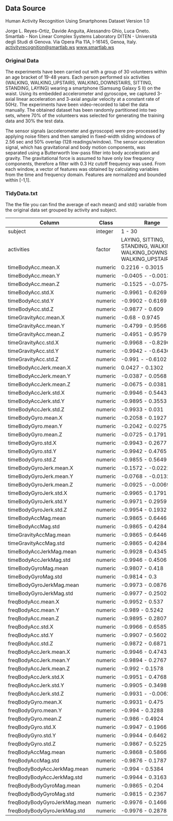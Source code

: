 ## Data Source

Human Activity Recognition Using Smartphones Dataset
Version 1.0

Jorge L. Reyes-Ortiz, Davide Anguita, Alessandro Ghio, Luca Oneto.
Smartlab - Non Linear Complex Systems Laboratory
DITEN - Università degli Studi di Genova.
Via Opera Pia 11A, I-16145, Genoa, Italy.
activityrecognition@smartlab.ws
www.smartlab.ws

### Original Data

The experiments have been carried out with a group of 30 volunteers within an age bracket of 19-48 years. 
Each person performed six activities (WALKING, WALKING_UPSTAIRS, WALKING_DOWNSTAIRS, SITTING, STANDING, LAYING) wearing a smartphone (Samsung Galaxy S II) on the waist. 
Using its embedded accelerometer and gyroscope, we captured 3-axial linear acceleration and 3-axial angular velocity at a constant rate of 50Hz. 
The experiments have been video-recorded to label the data manually. 
The obtained dataset has been randomly partitioned into two sets, where 70% of the volunteers was selected for generating the training data and 30% the test data. 

The sensor signals (accelerometer and gyroscope) were pre-processed by applying noise filters and then 
sampled in fixed-width sliding windows of 2.56 sec and 50% overlap (128 readings/window). 
The sensor acceleration signal, which has gravitational and body motion components, was separated using a Butterworth low-pass filter into body acceleration and gravity. 
The gravitational force is assumed to have only low frequency components, therefore a filter with 0.3 Hz cutoff frequency was used. 
From each window, a vector of features was obtained by calculating variables from the time and frequency domain.
Features are normalized and bounded within [-1,1].

### TidyData.txt
The the file you can find the average of each mean() and std() variable from the original data set grouped by activity and subject.


Column | Class | Range | Mean
------------ | ------------- | ------------ | ------------- 
subject | integer | 1  -  30 | 
activities | factor | LAYING, SITTING, STANDING, WALKING, WALKING_DOWNSTAIRS, WALKING_UPSTAIRS | 
timeBodyAcc.mean.X | numeric | 0.2216  -  0.3015 | 0.2743
timeBodyAcc.mean.Y | numeric | -0.0405  -  -0.0013 | -0.0179
timeBodyAcc.mean.Z | numeric | -0.1525  -  -0.0754 | -0.1092
timeBodyAcc.std.X | numeric | -0.9961  -  0.6269 | -0.5577
timeBodyAcc.std.Y | numeric | -0.9902  -  0.6169 | -0.4605
timeBodyAcc.std.Z | numeric | -0.9877  -  0.609 | -0.5756
timeGravityAcc.mean.X | numeric | -0.68  -  0.9745 | 0.6975
timeGravityAcc.mean.Y | numeric | -0.4799  -  0.9566 | -0.0162
timeGravityAcc.mean.Z | numeric | -0.4951  -  0.9579 | 0.0741
timeGravityAcc.std.X | numeric | -0.9968  -  -0.8296 | -0.9638
timeGravityAcc.std.Y | numeric | -0.9942  -  -0.6436 | -0.9524
timeGravityAcc.std.Z | numeric | -0.991  -  -0.6102 | -0.9364
timeBodyAccJerk.mean.X | numeric | 0.0427  -  0.1302 | 0.0795
timeBodyAccJerk.mean.Y | numeric | -0.0387  -  0.0568 | 0.0076
timeBodyAccJerk.mean.Z | numeric | -0.0675  -  0.0381 | -0.005
timeBodyAccJerk.std.X | numeric | -0.9946  -  0.5443 | -0.5949
timeBodyAccJerk.std.Y | numeric | -0.9895  -  0.3553 | -0.5654
timeBodyAccJerk.std.Z | numeric | -0.9933  -  0.031 | -0.736
timeBodyGyro.mean.X | numeric | -0.2058  -  0.1927 | -0.0324
timeBodyGyro.mean.Y | numeric | -0.2042  -  0.0275 | -0.0743
timeBodyGyro.mean.Z | numeric | -0.0725  -  0.1791 | 0.0874
timeBodyGyro.std.X | numeric | -0.9943  -  0.2677 | -0.6916
timeBodyGyro.std.Y | numeric | -0.9942  -  0.4765 | -0.6533
timeBodyGyro.std.Z | numeric | -0.9855  -  0.5649 | -0.6164
timeBodyGyroJerk.mean.X | numeric | -0.1572  -  -0.0221 | -0.0961
timeBodyGyroJerk.mean.Y | numeric | -0.0768  -  -0.0132 | -0.0427
timeBodyGyroJerk.mean.Z | numeric | -0.0925  -  -0.0069 | -0.0548
timeBodyGyroJerk.std.X | numeric | -0.9965  -  0.1791 | -0.7036
timeBodyGyroJerk.std.Y | numeric | -0.9971  -  0.2959 | -0.7636
timeBodyGyroJerk.std.Z | numeric | -0.9954  -  0.1932 | -0.7096
timeBodyAccMag.mean | numeric | -0.9865  -  0.6446 | -0.4973
timeBodyAccMag.std | numeric | -0.9865  -  0.4284 | -0.5439
timeGravityAccMag.mean | numeric | -0.9865  -  0.6446 | -0.4973
timeGravityAccMag.std | numeric | -0.9865  -  0.4284 | -0.5439
timeBodyAccJerkMag.mean | numeric | -0.9928  -  0.4345 | -0.6079
timeBodyAccJerkMag.std | numeric | -0.9946  -  0.4506 | -0.5842
timeBodyGyroMag.mean | numeric | -0.9807  -  0.418 | -0.5652
timeBodyGyroMag.std | numeric | -0.9814  -  0.3 | -0.6304
timeBodyGyroJerkMag.mean | numeric | -0.9973  -  0.0876 | -0.7364
timeBodyGyroJerkMag.std | numeric | -0.9977  -  0.2502 | -0.755
freqBodyAcc.mean.X | numeric | -0.9952  -  0.537 | -0.5758
freqBodyAcc.mean.Y | numeric | -0.989  -  0.5242 | -0.4887
freqBodyAcc.mean.Z | numeric | -0.9895  -  0.2807 | -0.6297
freqBodyAcc.std.X | numeric | -0.9966  -  0.6585 | -0.5522
freqBodyAcc.std.Y | numeric | -0.9907  -  0.5602 | -0.4815
freqBodyAcc.std.Z | numeric | -0.9872  -  0.6871 | -0.5824
freqBodyAccJerk.mean.X | numeric | -0.9946  -  0.4743 | -0.6139
freqBodyAccJerk.mean.Y | numeric | -0.9894  -  0.2767 | -0.5882
freqBodyAccJerk.mean.Z | numeric | -0.992  -  0.1578 | -0.7144
freqBodyAccJerk.std.X | numeric | -0.9951  -  0.4768 | -0.6121
freqBodyAccJerk.std.Y | numeric | -0.9905  -  0.3498 | -0.5707
freqBodyAccJerk.std.Z | numeric | -0.9931  -  -0.0062 | -0.7565
freqBodyGyro.mean.X | numeric | -0.9931  -  0.475 | -0.6367
freqBodyGyro.mean.Y | numeric | -0.994  -  0.3288 | -0.6767
freqBodyGyro.mean.Z | numeric | -0.986  -  0.4924 | -0.6044
freqBodyGyro.std.X | numeric | -0.9947  -  0.1966 | -0.711
freqBodyGyro.std.Y | numeric | -0.9944  -  0.6462 | -0.6454
freqBodyGyro.std.Z | numeric | -0.9867  -  0.5225 | -0.6577
freqBodyAccMag.mean | numeric | -0.9868  -  0.5866 | -0.5365
freqBodyAccMag.std | numeric | -0.9876  -  0.1787 | -0.621
freqBodyBodyAccJerkMag.mean | numeric | -0.994  -  0.5384 | -0.5756
freqBodyBodyAccJerkMag.std | numeric | -0.9944  -  0.3163 | -0.5992
freqBodyBodyGyroMag.mean | numeric | -0.9865  -  0.204 | -0.6671
freqBodyBodyGyroMag.std | numeric | -0.9815  -  0.2367 | -0.6723
freqBodyBodyGyroJerkMag.mean | numeric | -0.9976  -  0.1466 | -0.7564
freqBodyBodyGyroJerkMag.std | numeric | -0.9976  -  0.2878 | -0.7715
 
